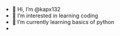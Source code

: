 - 👋 Hi, I’m @kapx132
- 👀 I’m interested in learning coding
- 🌱 I’m currently learning basics of python
- 

<!---
kapx132/kapx132 is a ✨ special ✨ repository because its `README.md` (this file) appears on your GitHub profile.
You can click the Preview link to take a look at your changes.
--->
